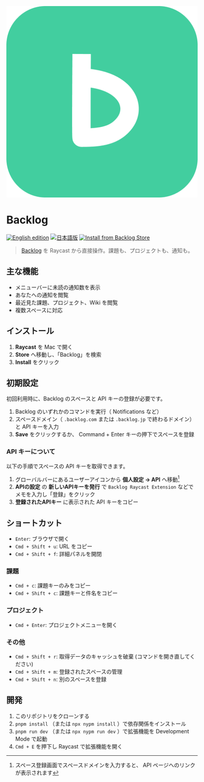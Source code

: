 ![Backlog](./assets/icon-brand.png)

# Backlog

[![English edition](https://img.shields.io/badge/README-English_edition-blue)](/README.md)
[![日本語版](https://img.shields.io/badge/README-日本語版-blue)](/README.ja.md)
[![Install from Backlog Store](https://img.shields.io/badge/Raycast_Store-Backlog-ff6363?logo=raycast)](https://www.raycast.com/simochee/backlog)

> [Backlog](https://backlog.com) を Raycast から直接操作。課題も、プロジェクトも、通知も。

## 主な機能

- メニューバーに未読の通知数を表示
- あなたへの通知を閲覧
- 最近見た課題、プロジェクト、Wiki を閲覧
- 複数スペースに対応

## インストール

1. **Raycast** を Mac で開く
1. **Store** へ移動し、「Backlog」を検索
1. **Install** をクリック

## 初期設定

初回利用時に、Backlog のスペースと API キーの登録が必要です。

1. Backlog のいずれかのコマンドを実行（ Notifications など）
1. スペースドメイン（ `.backlog.com` または `.backlog.jp` で終わるドメイン）と API キーを入力
1. **Save** をクリックするか、 Command + Enter キーの押下でスペースを登録

### API キーについて

以下の手順でスペースの API キーを取得できます。

1. グローバルバーにあるユーザーアイコンから **個人設定 → API** へ移動[^1]
1. **APIの設定** の **新しいAPIキーを発行** で `Backlog Raycast Extension` などでメモを入力し「登録」をクリック
1. **登録されたAPIキー** に表示された API キーをコピー

[^1]: スペース登録画面でスペースドメインを入力すると、 API ページへのリンクが表示されます

## ショートカット

- `Enter`: ブラウザで開く
- `Cmd + Shift + u`: URL をコピー
- `Cmd + Shift + f`: 詳細パネルを開閉

### 課題

- `Cmd + c`: 課題キーのみをコピー
- `Cmd + Shift + c`: 課題キーと件名をコピー

### プロジェクト

- `Cmd + Enter`: プロジェクトメニューを開く

### その他

- `Cmd + Shift + r`: 取得データのキャッシュを破棄 (コマンドを開き直してください)
- `Cmd + Shift + m`: 登録されたスペースの管理
- `Cmd + Shift + n`: 別のスペースを登録

## 開発

1. このリポジトリをクローンする
1. `pnpm install` （または `npx nypm install` ）で依存関係をインストール
1. `pnpm run dev` （または `npx nypm run dev` ）で拡張機能を Development Mode で起動
1. `Cmd + E` を押下し Raycast で拡張機能を開く
